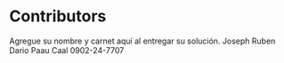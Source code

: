 # Contributors
Agregue su nombre y carnet aquí al entregar su solución.
Joseph Ruben Dario Paau Caal 0902-24-7707

